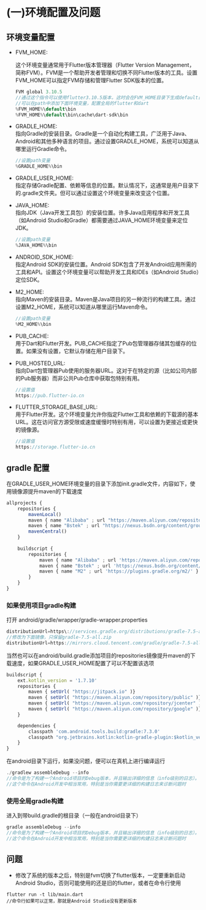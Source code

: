 # (一)环境配置及问题


## 环境变量配置



- FVM_HOME:  
 
   这个环境变量通常用于Flutter版本管理器（Flutter Version Management，简称FVM）。FVM是一个帮助开发者管理和切换不同Flutter版本的工具。设置FVM_HOME可以指定FVM存储和管理Flutter SDK版本的位置。

    ```dart
    FVM global 3.10.5 
    //通过这个指令可以使用flutter3.10.5版本，这时会在FVM_HOME目录下生成default目录
    //可以在path中添加下面环境变量，配置全局的flutter和dart
    %FVM_HOME%\default\bin
    %FVM_HOME%\default\bin\cache\dart-sdk\bin
    ```
- GRADLE_HOME:  
    指向Gradle的安装目录。Gradle是一个自动化构建工具，广泛用于Java、Android和其他多种语言的项目。通过设置GRADLE_HOME，系统可以知道从哪里运行Gradle命令。
    ```dart
    //设置path变量
    %GRADLE_HOME%\bin
    ```
- GRADLE_USER_HOME:  
    指定存储Gradle配置、依赖等信息的位置。默认情况下，这通常是用户目录下的.gradle文件夹。但可以通过设置这个环境变量来改变这个位置。

- JAVA_HOME:  
    指向JDK（Java开发工具包）的安装位置。许多Java应用程序和开发工具（如Android Studio和Gradle）都需要通过JAVA_HOME环境变量来定位JDK。
     ```dart
    //设置path变量
    %JAVA_HOME%\bin
    ```

- ANDROID_SDK_HOME:  
    指定Android SDK的安装位置。Android SDK包含了开发Android应用所需的工具和API。设置这个环境变量可以帮助开发工具和IDEs（如Android Studio）定位SDK。

- M2_HOME:  
    指向Maven的安装目录。Maven是Java项目的另一种流行的构建工具。通过设置M2_HOME，系统可以知道从哪里运行Maven命令。
     ```dart
    //设置path变量
    %M2_HOME%\bin
    ```

- PUB_CACHE:   
    用于Dart和Flutter开发。PUB_CACHE指定了Pub包管理器存储其包缓存的位置。如果没有设置，它默认存储在用户目录下。

- PUB_HOSTED_URL:   
    指向Dart包管理器Pub使用的服务器URL。这对于在特定的源（比如公司内部的Pub服务器）而非公共Pub仓库中获取包特别有用。
     ```dart
    //设置值
   https://pub.flutter-io.cn
    ```
    

- FLUTTER_STORAGE_BASE_URL:  
    用于Flutter开发。这个环境变量允许你指定Flutter工具和依赖的下载源的基本URL。这在访问官方源受限或速度缓慢时特别有用，可以设置为更接近或更快的镜像源。
     ```dart
    //设置值
   https://storage.flutter-io.cn
    ```
    

## gradle 配置
在GRADLE_USER_HOME环境变量的目录下添加init.gradle文件，内容如下，使用镜像源提升maven的下载速度

```js
allprojects {
    repositories {
        mavenLocal()
        maven { name "Alibaba" ; url "https://maven.aliyun.com/repository/public" } 
        maven { name "Bstek" ; url "https://nexus.bsdn.org/content/groups/public/" } 
        mavenCentral()
    }
    
    buildscript {
        repositories {
            maven { name "Alibaba" ; url 'https://maven.aliyun.com/repository/public' } 
            maven { name "Bstek" ; url 'https://nexus.bsdn.org/content/groups/public/' } 
            maven { name "M2" ; url 'https://plugins.gradle.org/m2/' }
        }
    }
}
```


### 如果使用项目gradle构建
打开 android/gradle/wrapper/gradle-wrapper.properties 
```js
distributionUrl=https\://services.gradle.org/distributions/gradle-7.5-all.zip
//修改为下面镜像，只保留gradle-7.5-all.zip
distributionUrl=https://mirrors.cloud.tencent.com/gradle/gradle-7.5-all.zip
```

当然也可以在android/build.gradle添加项目的repositories镜像提升maven的下载速度，如果GRADLE_USER_HOME配置了可以不配置该选项
```js
buildscript {
    ext.kotlin_version = '1.7.10'
    repositories {
        maven { setUrl( "https://jitpack.io" )}
        maven { setUrl( "https://maven.aliyun.com/repository/public" )}
        maven { setUrl( "https://maven.aliyun.com/repository/jcenter" )}
        maven { setUrl( "https://maven.aliyun.com/repository/google" )}
    }

    dependencies {
        classpath 'com.android.tools.build:gradle:7.3.0'
        classpath "org.jetbrains.kotlin:kotlin-gradle-plugin:$kotlin_version"
    }
}
```

在android目录下运行，如果没问题，便可以在真机上进行编译运行

```js
./gradlew assembleDebug --info
//命令是为了构建一个Android项目的Debug版本，并且输出详细的信息（info级别的日志）。
//这个命令在Android开发中相当常用，特别是当你需要更详细的构建日志来诊断问题时

```
### 使用全局gradle构建

进入到带build.gradle的根目录（一般在android目录下）  
```js
gradle assembleDebug --info
//命令是为了构建一个Android项目的Debug版本，并且输出详细的信息（info级别的日志）。
//这个命令在Android开发中相当常用，特别是当你需要更详细的构建日志来诊断问题时

```

## 问题

- 修改了系统的版本之后，特别是fvm切换了flutter版本，一定要重新启动Android Studio，否则可能使用的还是旧的flutter，或者在命令行使用
```
flutter run -t lib/main.dart  
//命令行如果可以正常，那就是Android Studio没有更新版本
```